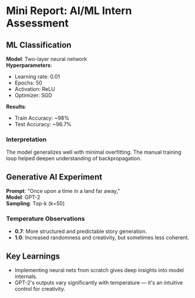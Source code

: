 # Mini Report: AI/ML Intern Assessment

## ML Classification

**Model**: Two-layer neural network  
**Hyperparameters**:  
- Learning rate: 0.01  
- Epochs: 50  
- Activation: ReLU  
- Optimizer: SGD

**Results**:
- Train Accuracy: ~98%
- Test Accuracy: ~96.7%

### Interpretation
The model generalizes well with minimal overfitting. The manual training loop helped deepen understanding of backpropagation.

## Generative AI Experiment

**Prompt**: "Once upon a time in a land far away,"  
**Model**: GPT-2  
**Sampling**: Top-k (k=50)

### Temperature Observations
- **0.7**: More structured and predictable story generation.
- **1.0**: Increased randomness and creativity, but sometimes less coherent.

## Key Learnings
- Implementing neural nets from scratch gives deep insights into model internals.
- GPT-2's outputs vary significantly with temperature — it's an intuitive control for creativity.

